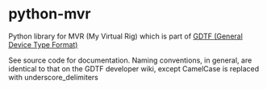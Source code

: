 # python-mvr

Python library for MVR (My Virtual Rig) which is part of [GDTF (General Device Type Format)](https://gdtf-share.com/)

See source code for documentation. Naming conventions, in general, are
identical to that on the GDTF developer wiki, except CamelCase is replaced with
underscore_delimiters
